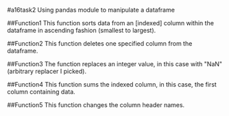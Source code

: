 #a16task2 Using pandas module to manipulate a dataframe

##Function1
This function sorts data from an [indexed] column within the dataframe in ascending fashion (smallest to largest).

##Function2
This function deletes one specified column from the dataframe.

##Function3
The function replaces an integer value, in this case with "NaN" (arbitrary replacer I picked).

##Function4
This function sums the indexed column, in this case, the first column containing data.

##Function5
This function changes the column header names.
